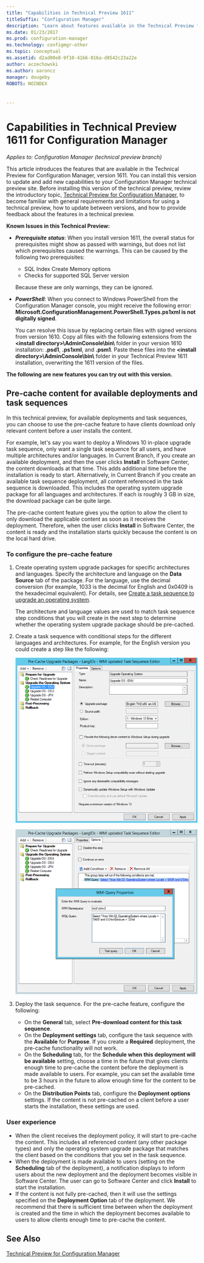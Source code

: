 ```yaml
---
title: "Capabilities in Technical Preview 1611"
titleSuffix: "Configuration Manager"
description: "Learn about features available in the Technical Preview for Configuration Manager, version 1611."
ms.date: 01/23/2017
ms.prod: configuration-manager
ms.technology: configmgr-other
ms.topic: conceptual
ms.assetid: d2ad00e8-9f10-41b6-816a-d8542c23a22e
author: aczechowski
ms.author: aaroncz
manager: dougeby
ROBOTS: NOINDEX


---
```

# Capabilities in Technical Preview 1611 for Configuration Manager

*Applies to: Configuration Manager (technical preview branch)*



This article introduces the features that are available in the Technical Preview for Configuration Manager, version 1611. You can install this version to update and add new capabilities to your Configuration Manager technical preview site. Before installing this version of the technical preview, review the introductory topic, [Technical Preview for Configuration Manager](../../core/get-started/technical-preview.md), to become familiar with general requirements and limitations for using a technical preview, how to update between versions, and how to provide feedback about the features in a technical preview.    

**Known Issues in this Technical Preview:**   
- ***Prerequisite status***: When you install version 1611, the overall status for prerequisites might show as passed with warnings, but does not list which prerequisites caused the warnings. This can be caused by the following two prerequisites:
  - SQL Index Create Memory options
  - Checks for supported SQL Server version  

  Because these are only warnings, they can be ignored.

- ***PowerShell***: When you connect to Windows PowerShell from the Configuration Manager console, you might receive the following error: **Microsoft.ConfigurationManagement.PowerShell.Types.ps1xml is not digitally signed**.  

   You can resolve this issue by replacing certain files with signed versions from version 1610. Copy all files with the following extensions from the **&lt;install directory>\AdminConsole\bin\\** folder in your version 1610 installation: **.psd1**, **.ps1xml**, and **.psm1**. Paste these files into the **&lt;install directory>\AdminConsole\bin\\** folder in your Technical Preview 1611 installation, overwriting the 1611 version of the files.


**The following are new features you can try out with this version.**  

## Pre-cache content for available deployments and task sequences
In this technical preview, for available deployments and task sequences, you can choose to use the pre-cache feature to have clients download only relevant content before a user installs the content.

For example, let's say you want to deploy a Windows 10 in-place upgrade task sequence, only want a single task sequence for all users, and have multiple architectures and/or languages. In Current Branch, if you create an available deployment, and then the user clicks **Install** in Software Center, the content downloads at that time. This adds additional time before the installation is ready to start. Alternatively, in Current Branch if you create an available task sequence deployment, all content referenced in the task sequence is downloaded. This includes the operating system upgrade package for all languages and architectures. If each is roughly 3 GB in size, the download package can be quite large.

The pre-cache content feature gives you the option to allow the client to only download the applicable content as soon as it receives the deployment. Therefore, when the user clicks **Install** in Software Center, the content is ready and the installation starts quickly because the content is on the local hard drive.

### To configure the pre-cache feature

1. Create operating system upgrade packages for specific architectures and languages. Specify the architecture and language on the **Data Source** tab of the package. For the language, use the decimal conversion (for example, 1033 is the decimal for English and 0x0409 is the hexadecimal equivalent). For details, see [Create a task sequence to upgrade an operating system](/sccm/osd/deploy-use/create-a-task-sequence-to-upgrade-an-operating-system).

    The architecture and language values are used to match task sequence step conditions that you will create in the next step to determine whether the operating system upgrade package should be pre-cached.
2. Create a task sequence with conditional steps for the different languages and architectures. For example, for the English version you could create a step like the following:

    ![pre-cache properties](media/precacheproperties2.png)

    ![pre-cache options](media/precacheoptions2.png)  

3. Deploy the task sequence. For the pre-cache feature, configure the following:
    - On the **General** tab, select **Pre-download content for this task sequence**.
    - On the **Deployment settings** tab, configure the task sequence with the **Available** for **Purpose**. If you create a **Required** deployment, the pre-cache functionality will not work.
    - On the **Scheduling** tab, for the **Schedule when this deployment will be available** setting, choose a time in the future that gives clients enough time to pre-cache the content before the deployment is made available to users. For example, you can set the available time to be 3 hours in the future to allow enough time for the content to be pre-cached.  
    - On the **Distribution Points** tab, configure the **Deployment options** settings. If the content is not pre-cached on a client before a user starts the installation, these settings are used.


### User experience
- When the client receives the deployment policy, it will start to pre-cache the content. This includes all referenced content (any other package types) and only the operating system upgrade package that matches the client based on the conditions that you set in the task sequence.
- When the deployment is made available to users (setting on the **Scheduling** tab of the deployment), a notification displays to inform users about the new deployment and the deployment becomes visible in Software Center. The user can go to Software Center and click **Install** to start the installation.
- If the content is not fully pre-cached, then it will use the settings specified on the **Deployment Option** tab of the deployment. We recommend that there is sufficient time between when the deployment is created and the time in which the deployment becomes available to users to allow clients enough time to pre-cache the content.


## See Also
[Technical Preview for Configuration Manager](../../core/get-started/technical-preview.md)
